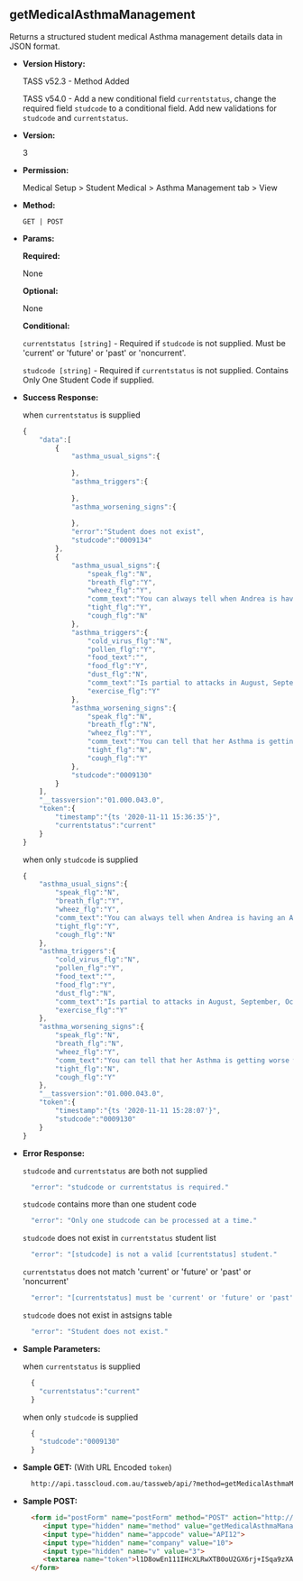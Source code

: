 **getMedicalAsthmaManagement**
----
  Returns a structured student medical Asthma management details data in JSON format.
  
* **Version History:**

  TASS v52.3 - Method Added

  TASS v54.0 - Add a new conditional field `currentstatus`, change the required field `studcode` to a conditional field. Add new validations for `studcode` and `currentstatus`.

* **Version:**

  3

* **Permission:**

  Medical Setup > Student Medical > Asthma Management tab > View

* **Method:**

  `GET | POST`
  
*  **Params:**

   **Required:**
 
   None

   **Optional:**

   None

   **Conditional:**

    `currentstatus [string]` - Required if `studcode` is not supplied. Must be 'current' or 'future' or 'past' or 'noncurrent'.

    `studcode [string]` - Required if `currentstatus` is not supplied. Contains Only One Student Code if supplied.

* **Success Response:**

    when `currentstatus` is supplied
    ```javascript
    {
        "data":[
            {
                "asthma_usual_signs":{
                    
                },
                "asthma_triggers":{
                    
                },
                "asthma_worsening_signs":{
                    
                },
                "error":"Student does not exist",
                "studcode":"0009134"
            },
            {
                "asthma_usual_signs":{
                    "speak_flg":"N",
                    "breath_flg":"Y",
                    "wheez_flg":"Y",
                    "comm_text":"You can always tell when Andrea is having an Asthma attack.  First she starts wheezing like an old steam train.  This could go on for some time and become quite significant.  Sometimes she coughs x200",
                    "tight_flg":"Y",
                    "cough_flg":"N"
                },
                "asthma_triggers":{
                    "cold_virus_flg":"N",
                    "pollen_flg":"Y",
                    "food_text":"",
                    "food_flg":"Y",
                    "dust_flg":"N",
                    "comm_text":"Is partial to attacks in August, September, October, November, December and January.  However she is also prone to attacks in February, March, April, May, June and July.  The weather also impacts x200",
                    "exercise_flg":"Y"
                },
                "asthma_worsening_signs":{
                    "speak_flg":"N",
                    "breath_flg":"N",
                    "wheez_flg":"Y",
                    "comm_text":"You can tell that her Asthma is getting worse when she turns blue in the face.  It is really such a striking blue colour, you can't possible miss it.  She may also pass out and fall down.  You canx200",
                    "tight_flg":"N",
                    "cough_flg":"Y"
                },
                "studcode":"0009130"
            }
        ],
        "__tassversion":"01.000.043.0",
        "token":{
            "timestamp":"{ts '2020-11-11 15:36:35'}",
            "currentstatus":"current"
        }
    }
    ```

    when only `studcode` is supplied
    ```javascript
    {
        "asthma_usual_signs":{
            "speak_flg":"N",
            "breath_flg":"Y",
            "wheez_flg":"Y",
            "comm_text":"You can always tell when Andrea is having an Asthma attack.  First she starts wheezing like an old steam train.  This could go on for some time and become quite significant.  Sometimes she coughs x200",
            "tight_flg":"Y",
            "cough_flg":"N"
        },
        "asthma_triggers":{
            "cold_virus_flg":"N",
            "pollen_flg":"Y",
            "food_text":"",
            "food_flg":"Y",
            "dust_flg":"N",
            "comm_text":"Is partial to attacks in August, September, October, November, December and January.  However she is also prone to attacks in February, March, April, May, June and July.  The weather also impacts x200",
            "exercise_flg":"Y"
        },
        "asthma_worsening_signs":{
            "speak_flg":"N",
            "breath_flg":"N",
            "wheez_flg":"Y",
            "comm_text":"You can tell that her Asthma is getting worse when she turns blue in the face.  It is really such a striking blue colour, you can't possible miss it.  She may also pass out and fall down.  You canx200",
            "tight_flg":"N",
            "cough_flg":"Y"
        },
        "__tassversion":"01.000.043.0",
        "token":{
            "timestamp":"{ts '2020-11-11 15:28:07'}",
            "studcode":"0009130"
        }
    }
    ```
 
* **Error Response:**

    `studcode` and `currentstatus` are both not supplied
    ```javascript
      "error": "studcode or currentstatus is required."
    ```

    `studcode` contains more than one student code
    ```javascript
      "error": "Only one studcode can be processed at a time."
    ```

    `studcode` does not exist in `currentstatus` student list
    ```javascript
      "error": "[studcode] is not a valid [currentstatus] student."
    ```

    `currentstatus` does not match 'current' or 'future' or 'past' or 'noncurrent'
    ```javascript
      "error": "[currentstatus] must be 'current' or 'future' or 'past' or 'noncurrent'."
    ```

    `studcode` does not exist in astsigns table
    ```javascript
      "error": "Student does not exist."
    ```

* **Sample Parameters:**

    when `currentstatus` is supplied
  ```javascript
    {
      "currentstatus":"current"
    }
  ```

    when only `studcode` is supplied
  ```javascript
    {
      "studcode":"0009130"
    }
  ```

* **Sample GET:** (With URL Encoded `token`)

  ```HTML
    http://api.tasscloud.com.au/tassweb/api/?method=getMedicalAsthmaManagement&appcode=API12&company=10&v=3&token=l1D8owEn111IHcXLRwXTB0oU2GX6rj%2BISqa9zXA8We3J3mwgjW5pdUvFK3%2FIZ4mJ4bMyfKTmEoup%2B3tTE9GeLQ%3D%3D
  ```
  
* **Sample POST:**

  ```HTML
    <form id="postForm" name="postForm" method="POST" action="http://api.tasscloud.com.au/tassweb/api/">
       <input type="hidden" name="method" value="getMedicalAsthmaManagement">
       <input type="hidden" name="appcode" value="API12">
       <input type="hidden" name="company" value="10">
       <input type="hidden" name="v" value="3">
       <textarea name="token">l1D8owEn111IHcXLRwXTB0oU2GX6rj+ISqa9zXA8We3J3mwgjW5pdUvFK3/IZ4mJ4bMyfKTmEoup+3tTE9GeLQ==</textarea>
    </form>
  ```